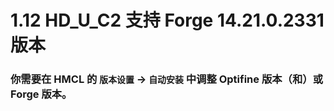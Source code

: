# 1.12 HD_U_C2 支持 Forge 14.21.0.2331 版本

### 你需要在 HMCL 的 `版本设置` -> `自动安装` 中调整 Optifine 版本（和）或 Forge 版本。
